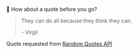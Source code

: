 📣 How about a quote before you go?

> They can do all because they think they can.
>
> <p>- Virgil</p>

Quote requested from [Random Quotes API](https://github.com/lukePeavey/quotable)
